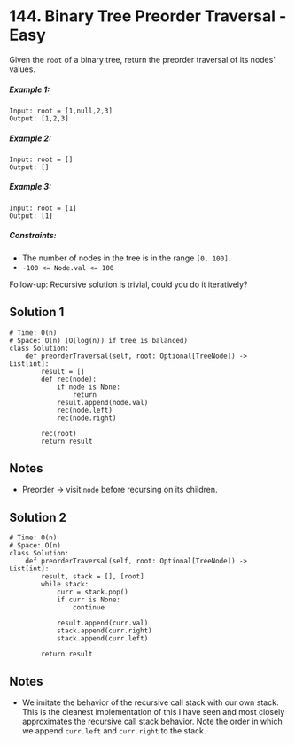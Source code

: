 # 144. Binary Tree Preorder Traversal - Easy

Given the `root` of a binary tree, return the preorder traversal of its nodes' values.

##### Example 1:

```
Input: root = [1,null,2,3]
Output: [1,2,3]
```

##### Example 2:

```
Input: root = []
Output: []
```

##### Example 3:

```
Input: root = [1]
Output: [1]
```

##### Constraints:

- The number of nodes in the tree is in the range `[0, 100]`.
- `-100 <= Node.val <= 100`

Follow-up: Recursive solution is trivial, could you do it iteratively?

## Solution 1

```
# Time: O(n)
# Space: O(n) (O(log(n)) if tree is balanced)
class Solution:
    def preorderTraversal(self, root: Optional[TreeNode]) -> List[int]:
        result = []
        def rec(node):
            if node is None:
                return
            result.append(node.val)
            rec(node.left)
            rec(node.right)
        
        rec(root)
        return result
```

## Notes
- Preorder -> visit `node` before recursing on its children.

## Solution 2

```
# Time: O(n)
# Space: O(n)
class Solution:
    def preorderTraversal(self, root: Optional[TreeNode]) -> List[int]:
        result, stack = [], [root]
        while stack:
            curr = stack.pop()
            if curr is None:
                continue
            
            result.append(curr.val)
            stack.append(curr.right)
            stack.append(curr.left)
                
        return result
```

## Notes
- We imitate the behavior of the recursive call stack with our own stack. This is the cleanest implementation of this I have seen and most closely approximates the recursive call stack behavior. Note the order in which we append `curr.left` and `curr.right` to the stack.